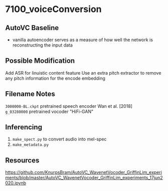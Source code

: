 # 7100_voiceConversion

## AutoVC Baseline
* vanilla autoencoder serves as a measure of how well the network is reconstructing the input data

## Possible Modification
Add ASR for linuistic content feature
Use an extra pitch extractor to remove any pitch information for the encode embedding

## Filename Notes
`3000000-BL.ckpt` pretrained speech encoder Wan et al. [2018] <br>
`g_03280000` pretrained vocoder "HiFi-GAN"

## Inferencing
1. `make_spect.py` to convert audio into mel-spec
2. `make_metadata.py` 

## Resources
https://github.com/KnurpsBram/AutoVC_WavenetVocoder_GriffinLim_experiments/blob/master/AutoVC_WavenetVocoder_GriffinLim_experiments_17jun2020.ipynb



